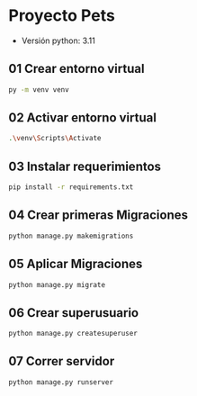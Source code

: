 # Proyecto Pets

- Versión python: 3.11

## 01 Crear entorno virtual

```bash
py -m venv venv
```

## 02 Activar entorno virtual

```bash
.\venv\Scripts\Activate
```

## 03 Instalar requerimientos

```bash
pip install -r requirements.txt
```

## 04 Crear primeras Migraciones

```bash
python manage.py makemigrations
``` 

## 05 Aplicar Migraciones

```bash
python manage.py migrate
```

## 06 Crear superusuario

```bash
python manage.py createsuperuser
```

## 07 Correr servidor

```bash
python manage.py runserver
```

